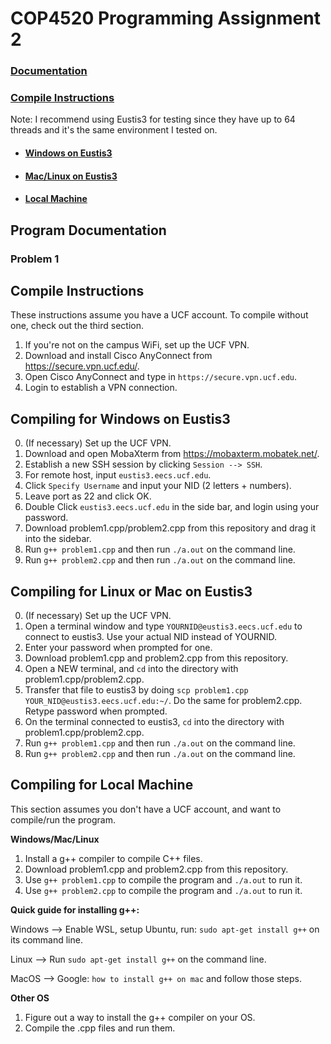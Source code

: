 # COP4520 Programming Assignment 2

### [Documentation](#Program-Documentation)

### [Compile Instructions](#Compile-Instructions)
Note: I recommend using Eustis3 for testing since they have up to 64 threads and it's the same environment I tested on.
- #### [Windows on Eustis3](#Compiling-for-Windows-on-Eustis3)
- #### [Mac/Linux on Eustis3](#Compiling-for-Linux-or-Mac-on-Eustis3)
- #### [Local Machine](#Compiling-for-Local-Machine)


## Program Documentation
### Problem 1

## Compile Instructions
These instructions assume you have a UCF account. To compile without one, check out the third section.

1. If you're not on the campus WiFi, set up the UCF VPN.
2. Download and install Cisco AnyConnect from https://secure.vpn.ucf.edu/.
3. Open Cisco AnyConnect and type in `https://secure.vpn.ucf.edu`.
4. Login to establish a VPN connection.


## Compiling for Windows on Eustis3

0. (If necessary) Set up the UCF VPN.
1. Download and open MobaXterm from https://mobaxterm.mobatek.net/.
2. Establish a new SSH session by clicking `Session --> SSH`.
3. For remote host, input `eustis3.eecs.ucf.edu`.
4. Click `Specify Username` and input your NID (2 letters + numbers).
5. Leave port as 22 and click OK.
6. Double Click `eustis3.eecs.ucf.edu` in the side bar, and login using your password.
7. Download problem1.cpp/problem2.cpp from this repository and drag it into the sidebar.
8. Run `g++ problem1.cpp` and then run `./a.out` on the command line.
9. Run `g++ problem2.cpp` and then run `./a.out` on the command line.



## Compiling for Linux or Mac on Eustis3

0. (If necessary) Set up the UCF VPN.
1. Open a terminal window and type `YOURNID@eustis3.eecs.ucf.edu` to connect to eustis3. Use your actual NID instead of YOURNID.
2. Enter your password when prompted for one.
3. Download problem1.cpp and problem2.cpp from this repository.
4. Open a NEW terminal, and `cd` into the directory with problem1.cpp/problem2.cpp.
5. Transfer that file to eustis3 by doing `scp problem1.cpp YOUR_NID@eustis3.eecs.ucf.edu:~/`. Do the same for problem2.cpp. Retype password when prompted.
6. On the terminal connected to eustis3, `cd` into the directory with problem1.cpp/problem2.cpp.
7. Run `g++ problem1.cpp` and then run `./a.out` on the command line.
8. Run `g++ problem2.cpp` and then run `./a.out` on the command line.


## Compiling for Local Machine
This section assumes you don't have a UCF account, and want to compile/run the program.

**Windows/Mac/Linux**
1. Install a g++ compiler to compile C++ files.
2. Download problem1.cpp and problem2.cpp from this repository.
3. Use `g++ problem1.cpp` to compile the program and `./a.out` to run it.
4. Use `g++ problem2.cpp` to compile the program and `./a.out` to run it.

**Quick guide for installing g++:**

Windows --> Enable WSL, setup Ubuntu, run: `sudo apt-get install g++` on its command line.

Linux --> Run `sudo apt-get install g++` on the command line.

MacOS --> Google: `how to install g++ on mac` and follow those steps.


**Other OS**
1. Figure out a way to install the g++ compiler on your OS.
2. Compile the .cpp files and run them.
